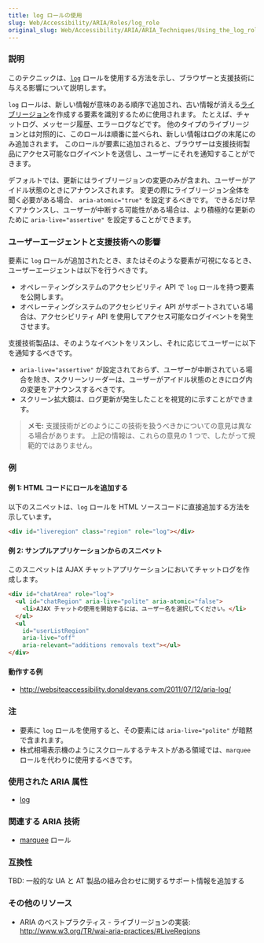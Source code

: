 ```yaml
---
title: log ロールの使用
slug: Web/Accessibility/ARIA/Roles/log_role
original_slug: Web/Accessibility/ARIA/ARIA_Techniques/Using_the_log_role
---
```


### 説明

このテクニックは、[`log`](http://www.w3.org/TR/wai-aria/#log) ロールを使用する方法を示し、ブラウザーと支援技術に与える影響について説明します。

`log` ロールは、新しい情報が意味のある順序で追加され、古い情報が消える[ライブリージョン](http://www.w3.org/WAI/PF/aria/terms#def_liveregion)を作成する要素を識別するために使用されます。 たとえば、チャットログ、メッセージ履歴、エラーログなどです。 他のタイプのライブリージョンとは対照的に、このロールは順番に並べられ、新しい情報はログの末尾にのみ追加されます。 このロールが要素に追加されると、ブラウザーは支援技術製品にアクセス可能なログイベントを送信し、ユーザーにそれを通知することができます。

デフォルトでは、更新にはライブリージョンの変更のみが含まれ、ユーザーがアイドル状態のときにアナウンスされます。 変更の際にライブリージョン全体を聞く必要がある場合、 `aria-atomic="true"` を設定するべきです。 できるだけ早くアナウンスし、ユーザーが中断する可能性がある場合は、より積極的な更新のために `aria-live="assertive"` を設定することができます。

### ユーザーエージェントと支援技術への影響

要素に `log` ロールが追加されたとき、またはそのような要素が可視になるとき、ユーザーエージェントは以下を行うべきです。

- オペレーティングシステムのアクセシビリティ API で `log` ロールを持つ要素を公開します。
- オペレーティングシステムのアクセシビリティ API がサポートされている場合は、アクセシビリティ API を使用してアクセス可能なログイベントを発生させます。

支援技術製品は、そのようなイベントをリスンし、それに応じてユーザーに以下を通知するべきです。

- `aria-live="assertive"` が設定されておらず、ユーザーが中断されている場合を除き、スクリーンリーダーは、ユーザーがアイドル状態のときにログ内の変更をアナウンスするべきです。
- スクリーン拡大鏡は、ログ更新が発生したことを視覚的に示すことができます。

> **メモ:** 支援技術がどのようにこの技術を扱うべきかについての意見は異なる場合があります。 上記の情報は、これらの意見の 1 つで、したがって規範的ではありません。

### 例

#### 例 1: HTML コードにロールを追加する

以下のスニペットは、`log` ロールを HTML ソースコードに直接追加する方法を示しています。

```html
<div id="liveregion" class="region" role="log"></div>
```

#### 例 2: サンプルアプリケーションからのスニペット

このスニペットは AJAX チャットアプリケーションにおいてチャットログを作成します。

```html
<div id="chatArea" role="log">
  <ul id="chatRegion" aria-live="polite" aria-atomic="false">
    <li>AJAX チャットの使用を開始するには、ユーザー名を選択してください。</li>
  </ul>
  <ul
    id="userListRegion"
    aria-live="off"
    aria-relevant="additions removals text"></ul>
</div>
```

#### 動作する例

- <http://websiteaccessibility.donaldevans.com/2011/07/12/aria-log/>

### 注

- 要素に `log` ロールを使用すると、その要素には `aria-live="polite"` が暗黙で含まれます。
- 株式相場表示機のようにスクロールするテキストがある領域では、`marquee` ロールを代わりに使用するべきです。

### 使用された ARIA 属性

- [log](http://www.w3.org/TR/wai-aria/#log)

### 関連する ARIA 技術

- [marquee](http://www.w3.org/TR/wai-aria/#marquee) ロール

### 互換性

TBD: 一般的な UA と AT 製品の組み合わせに関するサポート情報を追加する

### その他のリソース

- ARIA のベストプラクティス - ライブリージョンの実装: <http://www.w3.org/TR/wai-aria-practices/#LiveRegions>
